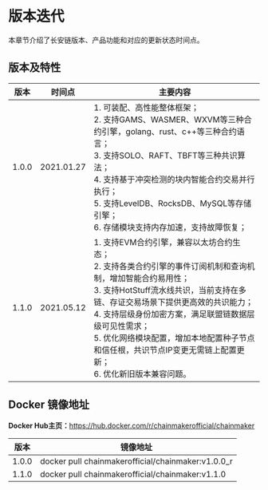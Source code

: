 # 版本迭代

本章节介绍了长安链版本、产品功能和对应的更新状态时间点。

## 版本及特性

| 版本                  | 时间点       | 主要内容                   |
| -------------------- | -------- | -------------------- |
| 1.0.0                  | 2021.01.27     | 1. 可装配、高性能整体框架；<br>2. 支持GAMS、WASMER、WXVM等三种合约引擎，golang、rust、c++等三种合约语言；<br>3. 支持SOLO、RAFT、TBFT等三种共识算法；<br>4. 支持基于冲突检测的块内智能合约交易并行执行；<br>5. 支持LevelDB、RocksDB、MySQL等存储引擎；<br>6. 存储模块支持内存加速，支持故障恢复；     |
| 1.1.0 | 2021.05.12 | 1. 支持EVM合约引擎，兼容以太坊合约生态；<br/>2. 支持各类合约引擎的事件订阅机制和查询机制，增加智能合约易用性；<br/>3. 支持HotStuff流水线共识，当前支持在多链、存证交易场景下提供更高效的共识能力；<br/>4. 支持层级身份加密方案，满足联盟链数据层级可见性需求；<br/>5. 优化网络模块配置，增加本地配置种子节点和信任根，共识节点IP变更无需链上配置更新；<br/>6. 优化新旧版本兼容问题。 |



## Docker 镜像地址

**Docker Hub主页：**<a href="https://hub.docker.com/r/chainmakerofficial/chainmaker" target="_blank">https://hub.docker.com/r/chainmakerofficial/chainmaker</a>


| 版本  | 镜像地址                                           |
| ----- | -------------------------------------------------- |
| 1.0.0 | docker pull chainmakerofficial/chainmaker:v1.0.0_r |
| 1.1.0 | docker pull chainmakerofficial/chainmaker:v1.1.0   |

<br><br>